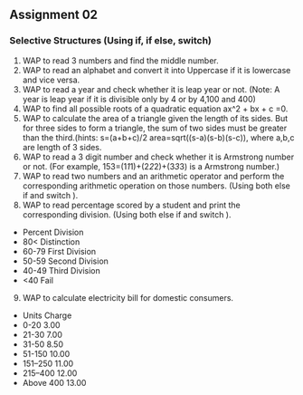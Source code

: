 ## Assignment 02
### Selective Structures (Using if, if else, switch)
1. WAP to read 3 numbers and find the middle number.
2. WAP to read an alphabet and convert it into Uppercase if it is lowercase and vice versa.
3. WAP to read a year and check whether it is leap year or not. (Note: A year is leap year if it is divisible only by 4 or by 4,100 and 400)
4. WAP to find all possible roots of a quadratic equation ax^2 + bx + c =0.
5. WAP to calculate the area of a triangle given the length of its sides. But for three sides to form a triangle, the sum of two sides must be greater than the third.(hints: s=(a+b+c)/2   area=sqrt((s-a)(s-b)(s-c)), where a,b,c are length of 3 sides.
6. WAP to read a 3 digit number and check whether it is Armstrong number or not. (For example, 153=(1*1*1)+(2*2*2)+(3*3*3) is a Armstrong number.)
7. WAP to read two numbers and an arithmetic operator and perform the corresponding arithmetic operation on those numbers. (Using both else if and switch ).
8. WAP to read percentage scored by a student and print the corresponding division. (Using both else if and switch ).
  * Percent   Division
  * 80<       Distinction
  * 60-79     First Division
  * 50-59     Second Division
  * 40-49     Third Division
  * <40       Fail
9. WAP to calculate electricity bill for domestic consumers.
  * Units       Charge
  * 0-20        3.00
  * 21-30       7.00
  * 31-50       8.50
  * 51-150      10.00
  * 151–250     11.00
  * 215–400     12.00
  * Above 400   13.00
